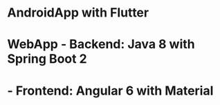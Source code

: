 # AndroidApp with Flutter
#
#
# WebApp - Backend: Java 8 with Spring Boot 2
#        - Frontend: Angular 6 with Material

